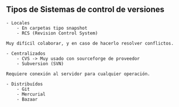 ## Tipos de Sistemas de control de versiones
	
	- Locales
		- En carpetas tipo snapshot
		- RCS (Revision Control System)

	Muy difícil colaborar, y en caso de hacerlo resolver conflictos.

	- Centralizados
		- CVS -> Muy usado con sourceforge de proveedor
		- Subversion (SVN)

	Requiere conexión al servidor para cualquier operación.

	- Distribuídos
		- Git
		- Mercurial
		- Bazaar